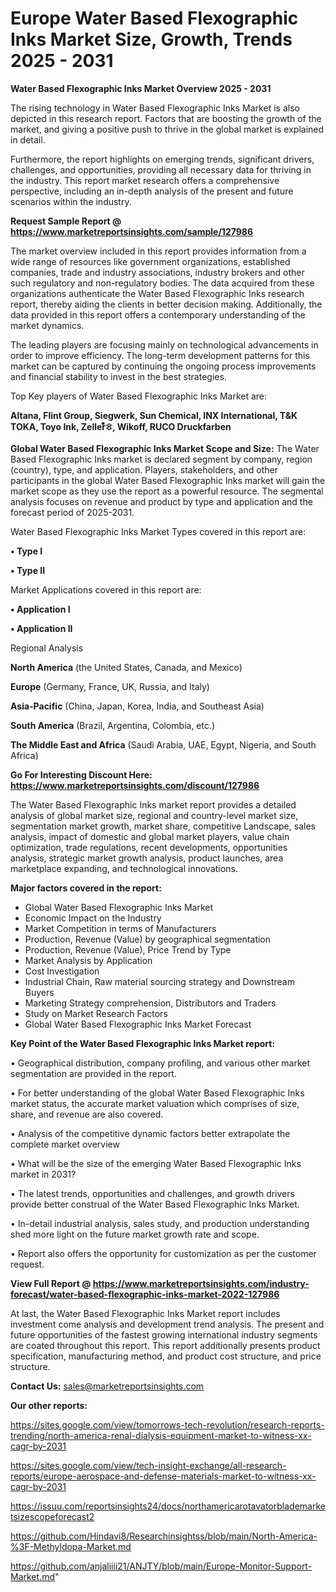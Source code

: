  # Europe Water Based Flexographic Inks Market Size, Growth, Trends 2025 - 2031

<Strong> Water Based Flexographic Inks Market Overview 2025 - 2031</strong>

The rising technology in Water Based Flexographic Inks Market is also depicted in this research report. Factors that are boosting the growth of the market, and giving a positive push to thrive in the global market is explained in detail.

Furthermore, the report highlights on emerging trends, significant drivers, challenges, and opportunities, providing all necessary data for thriving in the industry. This report market research offers a comprehensive perspective, including an in-depth analysis of the present and future scenarios within the industry.

<strong>Request Sample Report @ <a href=https://www.marketreportsinsights.com/sample/127986>https://www.marketreportsinsights.com/sample/127986</a></strong>

The market overview included in this report provides information from a wide range of resources like government organizations, established companies, trade and industry associations, industry brokers and other such regulatory and non-regulatory bodies. The data acquired from these organizations authenticate the Water Based Flexographic Inks research report, thereby aiding the clients in better decision making. Additionally, the data provided in this report offers a contemporary understanding of the market dynamics.

The leading players are focusing mainly on technological advancements in order to improve efficiency. The long-term development patterns for this market can be captured by continuing the ongoing process improvements and financial stability to invest in the best strategies.

Top Key players of Water Based Flexographic Inks Market are:

<strong>Altana, Flint Group, Siegwerk, Sun Chemical, INX International, T&K TOKA, Toyo Ink, Zellerᩧꖊ, Wikoff, RUCO Druckfarben</strong>

<strong><b>Global Water Based Flexographic Inks Market Scope and Size:</b></strong>
The Water Based Flexographic Inks market is declared segment by company, region (country), type, and application. Players, stakeholders, and other participants in the global Water Based Flexographic Inks market will gain the market scope as they use the report as a powerful resource. The segmental analysis focuses on revenue and product by type and application and the forecast period of 2025-2031.

Water Based Flexographic Inks Market Types covered in this report are:

<strong>• Type I

• Type II</strong>

Market Applications covered in this report are:

<strong>• Application I

• Application II</strong> 

Regional Analysis

<strong>North America</strong> (the United States, Canada, and Mexico)

<strong>Europe</strong> (Germany, France, UK, Russia, and Italy)

<strong>Asia-Pacific</strong> (China, Japan, Korea, India, and Southeast Asia)

<strong>South America</strong> (Brazil, Argentina, Colombia, etc.)

<strong>The Middle East and Africa</strong> (Saudi Arabia, UAE, Egypt, Nigeria, and South Africa)

<strong>Go For Interesting Discount Here: <a href=https://www.marketreportsinsights.com/discount/127986>https://www.marketreportsinsights.com/discount/127986</a></strong>

The Water Based Flexographic Inks market report provides a detailed analysis of global market size, regional and country-level market size, segmentation market growth, market share, competitive Landscape, sales analysis, impact of domestic and global market players, value chain optimization, trade regulations, recent developments, opportunities analysis, strategic market growth analysis, product launches, area marketplace expanding, and technological innovations.

<strong><b>Major factors covered in the report:</b></strong>
<ul>
  <li>Global Water Based Flexographic Inks Market </li>
  <li>Economic Impact on the Industry</li>
  <li>Market Competition in terms of Manufacturers</li>
  <li>Production, Revenue (Value) by geographical segmentation</li>
  <li>Production, Revenue (Value), Price Trend by Type</li>
  <li>Market Analysis by Application</li>
  <li>Cost Investigation</li>
  <li>Industrial Chain, Raw material sourcing strategy and Downstream Buyers</li>
  <li>Marketing Strategy comprehension, Distributors and Traders</li>
  <li>Study on Market Research Factors</li>
  <li>Global Water Based Flexographic Inks Market Forecast</li>
</ul>

<strong><b>Key Point of the Water Based Flexographic Inks Market report:</b></strong>

• Geographical distribution, company profiling, and various other market segmentation are provided in the report.

• For better understanding of the global Water Based Flexographic Inks market status, the accurate market valuation which comprises of size, share, and revenue are also covered.

• Analysis of the competitive dynamic factors better extrapolate the complete market overview

• What will be the size of the emerging Water Based Flexographic Inks market in 2031?

• The latest trends, opportunities and challenges, and growth drivers provide better construal of the Water Based Flexographic Inks Market.

• In-detail industrial analysis, sales study, and production understanding shed more light on the future market growth rate and scope.

• Report also offers the opportunity for customization as per the customer request.

<strong><b>View Full Report @ <a href=https://www.marketreportsinsights.com/industry-forecast/water-based-flexographic-inks-market-2022-127986>https://www.marketreportsinsights.com/industry-forecast/water-based-flexographic-inks-market-2022-127986</a></b></strong>


At last, the Water Based Flexographic Inks Market report includes investment come analysis and development trend analysis. The present and future opportunities of the fastest growing international industry segments are coated throughout this report. This report additionally presents product specification, manufacturing method, and product cost structure, and price structure.

<strong>Contact Us:</strong>
sales@marketreportsinsights.com

<strong>Our other reports:</strong>

<a href=https://sites.google.com/view/tomorrows-tech-revolution/research-reports-trending/north-america-renal-dialysis-equipment-market-to-witness-xx-cagr-by-2031>https://sites.google.com/view/tomorrows-tech-revolution/research-reports-trending/north-america-renal-dialysis-equipment-market-to-witness-xx-cagr-by-2031</a>

<a href=https://sites.google.com/view/tech-insight-exchange/all-research-reports/europe-aerospace-and-defense-materials-market-to-witness-xx-cagr-by-2031>https://sites.google.com/view/tech-insight-exchange/all-research-reports/europe-aerospace-and-defense-materials-market-to-witness-xx-cagr-by-2031</a>

<a href=https://issuu.com/reportsinsights24/docs/northamericarotavatorblademarketsizescopeforecast2>https://issuu.com/reportsinsights24/docs/northamericarotavatorblademarketsizescopeforecast2</a>

<a href=https://github.com/Hindavi8/Researchinsightss/blob/main/North-America-%3F-Methyldopa-Market.md>https://github.com/Hindavi8/Researchinsightss/blob/main/North-America-%3F-Methyldopa-Market.md</a>

<a href=https://github.com/anjaliiii21/ANJTY/blob/main/Europe-Monitor-Support-Market.md>https://github.com/anjaliiii21/ANJTY/blob/main/Europe-Monitor-Support-Market.md</a>"

